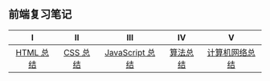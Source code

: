 ## 前端复习笔记



|               Ⅰ                |                    Ⅱ                     |                   Ⅲ                    |                     Ⅳ                      |                     Ⅴ                      | 
| :----------------------------: | :--------------------------------------: | :------------------------------------: | :----------------------------------------: | :----------------------------------------: | 
| [HTML 总结]() | [CSS 总结](https://github.com/Dmaziyo/interview-handbook/blob/master/CSS/css.md) | [JavaScript 总结](https://github.com/Dmaziyo/interview-handbook/blob/master/Javascript/js.md)| [算法总结](https://github.com/Dmaziyo/interview-handbook/tree/master/algorithm) |  [计算机网络总结](https://github.com/Dmaziyo/interview-handbook/blob/master/%E8%AE%A1%E7%AE%97%E6%9C%BA%E7%BD%91%E7%BB%9C/network.md) 
